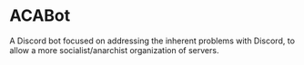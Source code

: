 # ACABot
A Discord bot focused on addressing the inherent problems with Discord, to allow a more socialist/anarchist organization of servers.
